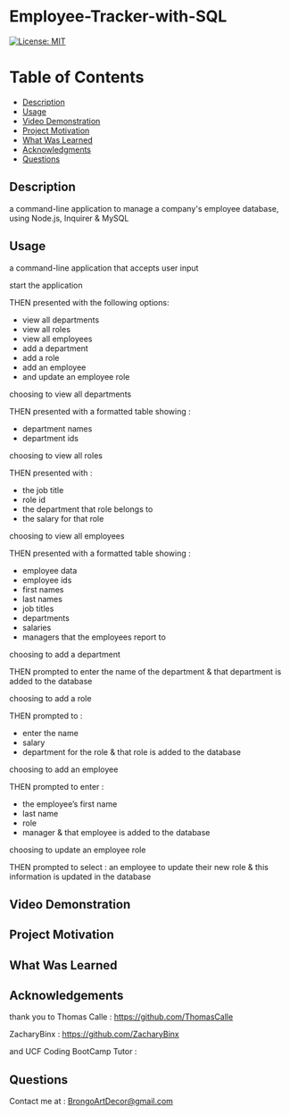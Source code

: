   # Employee-Tracker-with-SQL

  [![License: MIT](https://img.shields.io/badge/License-MIT-yellow.svg)](https://opensource.org/licenses/MIT)
  
  # Table of Contents

  * [Description](#description)
  * [Usage](#usage)
  * [Video Demonstration](#video-demonstration)
  * [Project Motivation](#project-motivation)
  * [What Was Learned](#what-was-learned)
  * [Acknowledgments](#acknowledgments)
  * [Questions](#questions)
  
  ## Description

  a command-line application to manage a company's employee database, using Node.js, Inquirer & MySQL
  
  ## Usage 

  a command-line application that accepts user input

  start the application
  
  THEN presented with the following options: 
  - view all departments
  - view all roles
  - view all employees
  - add a department
  - add a role
  - add an employee
  - and update an employee role

  choosing to view all departments
  
  THEN presented with a formatted table showing :
  - department names
  - department ids

  choosing to view all roles
  
  THEN presented with :
  - the job title
  - role id
  - the department that role belongs to
  - the salary for that role

  choosing to view all employees
  
  THEN presented with a formatted table showing :
  - employee data
  - employee ids
  - first names
  - last names
  - job titles
  - departments
  - salaries
  - managers that the employees report to

  choosing to add a department
  
  THEN prompted to enter the name of the department 
  & that department is added to the database

  choosing to add a role
  
  THEN prompted to :
  - enter the name
  - salary
  - department for the role & that role is added to the database

  choosing to add an employee
  
  THEN prompted to enter :
  - the employee’s first name
  - last name
  - role
  - manager
  & that employee is added to the database

  choosing to update an employee role
  
  THEN prompted to select :
  an employee to update their new role 
  & this information is updated in the database

  ## Video Demonstration

  ## Project Motivation

  ## What Was Learned

  ## Acknowledgements
  
  thank you to Thomas Calle : https://github.com/ThomasCalle

  ZacharyBinx : https://github.com/ZacharyBinx

  and UCF Coding BootCamp Tutor : 

  ## Questions
  
  Contact me at : [BrongoArtDecor@gmail.com](mailto:BrongoArtDecor@gmail.com)
